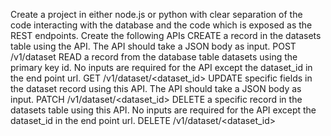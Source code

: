 Create a project in either node.js or python with clear separation of the code interacting with the database and the code which is exposed as the REST endpoints.
Create the following APIs
CREATE a record in the datasets table using the API. The API should take a JSON body as input.
POST /v1/dataset
READ a record from the database table datasets using the primary key id. No inputs are required for the API except the dataset_id in the end point url.
GET /v1/dataset/<dataset_id>
UPDATE specific fields in the dataset record using this API. The API should take a JSON body as input.
PATCH /v1/dataset/<dataset_id>
DELETE a specific record in the datasets table using this API. No inputs are required for the API except the dataset_id in the end point url.
DELETE /v1/dataset/<dataset_id>
